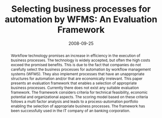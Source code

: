 ---
abstract: Workflow technology promises an increase in efficiency in the execution
  of business processes. The technology is widely accepted, but often the high costs
  exceed the promised benefits. This is due to the fact that companies do not carefully
  select the business processes for automation by workflow management systems (WFMS).
  They also implement processes that have an unappropriate structures for automation
  and/or that are economically irrelevant.  This paper presents an evaluation framework
  that enables a selection of appropriate business processes. Currently there does
  not exist any suitable evaluation framework. The framework considers criteria for
  technical feasibility, economic potential and organizational aspects. The scoring
  model based on these criteria follows a multi factor analysis and leads to a process-automation
  portfolio enabling the selection of appropriate business processes. The framework
  has been successfully used in the IT company of an banking corporation.
authors:
- Horst Gruber
- Christian Huemer
date: '2008-09-25'
featured: false
publication_types:
- '0'
publishDate: '2008-09-25'
title: 'Selecting business processes for automation by WFMS: An Evaluation Framework'
url_pdf: ''
---